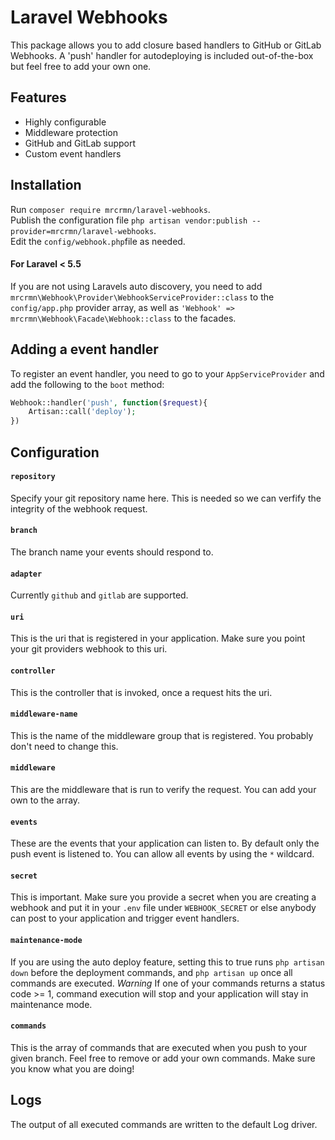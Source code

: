 # Laravel Webhooks
This package allows you to add closure based handlers to GitHub or GitLab Webhooks.
A 'push' handler for autodeploying is included out-of-the-box but feel free to add your own one.

## Features
* Highly configurable
* Middleware protection
* GitHub and GitLab support
* Custom event handlers

## Installation
Run `composer require mrcrmn/laravel-webhooks`.  
Publish the configuration file `php artisan vendor:publish --provider=mrcrmn/laravel-webhooks`.  
Edit the `config/webhook.php`file as needed.

#### For Laravel < 5.5
If you are not using Laravels auto discovery, you need to add `mrcrmn\Webhook\Provider\WebhookServiceProvider::class` to the `config/app.php` provider array, as well as `'Webhook' => mrcrmn\Webhook\Facade\Webhook::class` to the facades.

## Adding a event handler
To register an event handler, you need to go to your `AppServiceProvider` and add the following to the `boot` method:
```php
Webhook::handler('push', function($request){
    Artisan::call('deploy');
})
```


## Configuration

#### `repository`
Specify your git repository name here. This is needed so we can verfify the integrity of the webhook request.

#### `branch`
The branch name your events should respond to.

#### `adapter`
Currently `github` and `gitlab` are supported.

#### `uri`
This is the uri that is registered in your application. Make sure you point your git providers webhook to this uri.

#### `controller`
This is the controller that is invoked, once a request hits the uri.

#### `middleware-name`
This is the name of the middleware group that is registered. You probably don't need to change this.

#### `middleware`
This are the middleware that is run to verify the request. You can add your own to the array.

#### `events`
These are the events that your application can listen to.
By default only the push event is listened to. You can allow all events by using the `*` wildcard.

#### `secret`
This is important. Make sure you provide a secret when you are creating a webhook and put it in your `.env` file under `WEBHOOK_SECRET` or else anybody can post to your application and trigger event handlers.

#### `maintenance-mode`
If you are using the auto deploy feature, setting this to true runs `php artisan down` before the deployment commands, and `php artisan up` once all commands are executed.
*Warning*
If one of your commands returns a status code >= 1, command execution will stop and your application will stay in maintenance mode.

#### `commands`
This is the array of commands that are executed when you push to your given branch. Feel free to remove or add your own commands. Make sure you know what you are doing!

## Logs
The output of all executed commands are written to the default Log driver.
